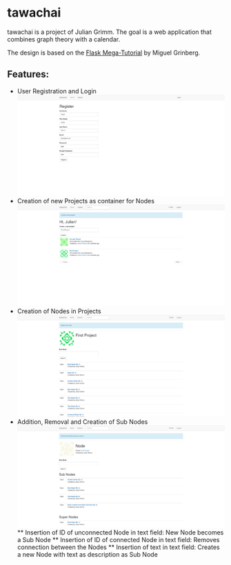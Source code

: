 tawachai
============

tawachai is a project of Julian Grimm. The goal is a web application that combines graph theory with a calendar.

The design is based on the [Flask Mega-Tutorial][1] by Miguel Grinberg.

Features:
---------

* User Registration and Login ![](https://github.com/juliangrimm225/tawachai/blob/master/Pictures/user_registration.png)
* Creation of new Projects as container for Nodes ![](https://github.com/juliangrimm225/tawachai/blob/master/Pictures/project_index.png)
* Creation of Nodes in Projects ![](https://github.com/juliangrimm225/tawachai/blob/master/Pictures/project_overview.png)
* Addition, Removal and Creation of Sub Nodes ![](https://github.com/juliangrimm225/tawachai/blob/master/Pictures/node_overview.png)
** Insertion of ID of unconnected Node in text field: New Node becomes a Sub Node
** Insertion of ID of connected Node in text field: Removes connection between the Nodes
** Insertion of text in text field: Creates a new Node with text as description as Sub Node

[1]: https://blog.miguelgrinberg.com/post/the-flask-mega-tutorial-part-i-hello-world
